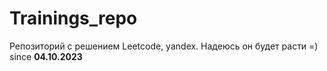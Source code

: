 # Trainings_repo
Репозиторий с решением Leetcode, yandex. Надеюсь он будет расти =)
since <b>04.10.2023</b>
